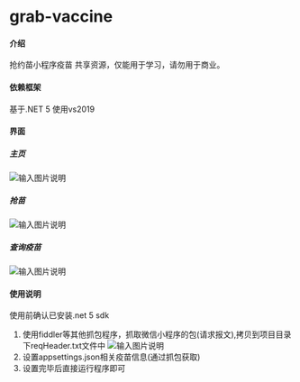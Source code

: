 # grab-vaccine

#### 介绍
抢约苗小程序疫苗
共享资源，仅能用于学习，请勿用于商业。
#### 依赖框架
基于.NET 5 使用vs2019

#### 界面
##### 主页
![输入图片说明](https://images.gitee.com/uploads/images/2021/0909/192708_ccc79821_1843061.png "屏幕截图.png")
##### 抢苗
![输入图片说明](https://images.gitee.com/uploads/images/2021/0909/192808_b3b17f65_1843061.png "屏幕截图.png")
##### 查询疫苗
![输入图片说明](https://images.gitee.com/uploads/images/2021/0909/192955_e31efcbc_1843061.png "屏幕截图.png")
#### 使用说明
使用前确认已安装.net 5 sdk
1.  使用fiddler等其他抓包程序，抓取微信小程序的包(请求报文),拷贝到项目目录下reqHeader.txt文件中
![输入图片说明](https://images.gitee.com/uploads/images/2021/0909/193207_87b09aa1_1843061.png "屏幕截图.png")
2.  设置appsettings.json相关疫苗信息(通过抓包获取)
3.  设置完毕后直接运行程序即可
